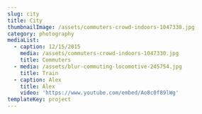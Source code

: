 ```yaml
---
slug: city
title: City
thumbnailImage: /assets/commuters-crowd-indoors-1047330.jpg
category: photography
mediaList:
  - caption: 12/15/2015
    media: /assets/commuters-crowd-indoors-1047330.jpg
    title: Commuters
  - media: /assets/blur-commuting-locomotive-245754.jpg
    title: Train
  - caption: Alex
    title: Alex
    video: 'https://www.youtube.com/embed/Ao8c0f89lWg'
templateKey: project
---
```


